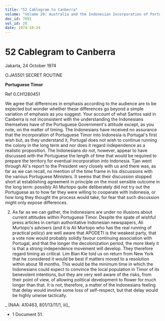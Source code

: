 ```yaml
---
title: "52 Cablegram to Canberra"
volume: "Volume 20: Australia and the Indonesian Incorporation of Portuguese Timor, 1974-1976"
doc_id: 7891
vol_id: 20
date: 1974-10-24
---
```


# 52 Cablegram to Canberra

Jakarta, 24 October 1974

O.JA5501 SECRET ROUTINE

**Portuguese Timor**

Ref 0.CH1280451

We agree that differences in emphasis according to the audience are to be expected but wonder whether these differences go beyond a simple variation of emphasis as you suggest. Your account of what Santos said in Canberra is not inconsistent with the understanding the Indonesians themselves have of the Portuguese Government's attitude except, as you note, on the matter of timing. The Indonesians have received no assurance that the incorporation of Portuguese Timor into Indonesia is Portugal's first wish but, as they understand it, Portugal does not wish to continue running the colony in the long term and nor does it regard independence as a realistic proposition. The Indonesians do not, however, appear to have discussed with the Portuguese the length of time that would be required to prepare the territory for eventual incorporation into Indonesia. Tjan went through Ali's report to the President very closely with us and there was, as far as we can recall, no mention of the time frame in his discussions with the various Portuguese Ministers. It seems that their discussion stopped short at establishing agreement in principle on the most sensible outcome in the long term: possibly Ali Murtopo quite deliberately did not try out the Portuguese as to how far they were willing to cooperate with Indonesia, or how long they thought the process would take, for fear that such discussion might only expose differences.

  2. As far as we can gather, the Indonesians are under no illusions about current attitudes within Portuguese Timor. Despite the spate of wishful press articles in certain authoritative Indonesian newspapers, Ali Murtopo's advisers (and it is Ali Murtopo who has the real running of practical policy) are well aware that APODETI is the weakest party, that a vote now would probably solidly favour continuing association with Portugal, and that the longer the decolonization period, the more likely it is that a strong independence movement will develop. They therefore regard timing as critical. Lim Bian Kie told us on return from New York that he considered it would be best if matters moved to a resolution within about 18 months. This would be the minimum time in which the Indonesians could expect to convince the local population in Timor of its benevolent intentions, but they are very well aware of the risks, from their point of view, of allowing political development to flower for much longer than that. It is not, therefore, a matter of the Indonesians feeling that delay would involve some loss of self-respect, but that delay would be highly unwise tactically.



_ [NAA: A10463, 801/13/11/1, iii]_

  * 1 Document 51.


